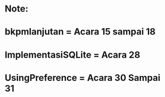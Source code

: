<h1>Note: </h1>
<h1>bkpmlanjutan = Acara 15 sampai 18</h1>
<h1>ImplementasiSQLite = Acara 28</h1>
<h1>UsingPreference = Acara 30 Sampai 31</h1>
